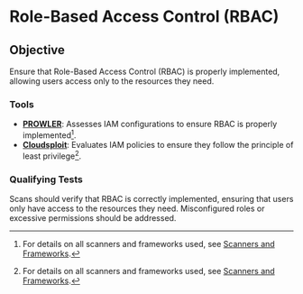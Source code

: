 # Role-Based Access Control (RBAC)

## Objective
Ensure that Role-Based Access Control (RBAC) is properly implemented, allowing users access only to the resources they need.

### Tools
- **[PROWLER](https://prowler.cloud/)**: Assesses IAM configurations to ensure RBAC is properly implemented[^1].
- **[Cloudsploit](https://cloudsploit.com/)**: Evaluates IAM policies to ensure they follow the principle of least privilege[^1].

### Qualifying Tests
Scans should verify that RBAC is correctly implemented, ensuring that users only have access to the resources they need. Misconfigured roles or excessive permissions should be addressed.

[^1]: For details on all scanners and frameworks used, see [Scanners and Frameworks](../scanners-and-frameworks.md).
